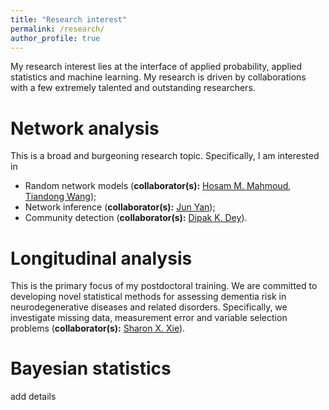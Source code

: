 ```yaml
---
title: "Research interest"
permalink: /research/
author_profile: true
---
```

My research interest lies at the interface of applied probability, applied statistics and machine learning. My research is driven by collaborations with a few extremely talented and outstanding researchers.

Network analysis
====================
This is a broad and burgeoning research topic. Specifically, I am interested in
* Random network models (**collaborator(s):** [Hosam M. Mahmoud](https://statistics.columbian.gwu.edu/hosam-m-mahmoud), [Tiandong Wang](https://sites.google.com/tamu.edu/twang));
* Network inference (**collaborator(s):** [Jun Yan](http://merlot.stat.uconn.edu/~jyan/));
* Community detection (**collaborator(s):** [Dipak K. Dey](http://merlot.stat.uconn.edu/~dey/)).

Longitudinal analysis
====================
This is the primary focus of my postdoctoral training. We are committed to developing novel statistical methods for assessing dementia risk in neurodegenerative diseases and related disorders. Specifically, we investigate missing data, measurement error and variable selection problems (**collaborator(s):** [Sharon X. Xie](https://www.dbei.med.upenn.edu/bio/sharon-xiangwen-xie-phd)).

Bayesian statistics
====================
add details
